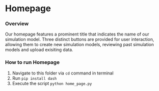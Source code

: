 # Homepage

### Overview

Our homepage features a prominent title that indicates the name of our simulation model. Three distinct buttons are provided for user interaction, allowing them to create new simulation models, reviewing past simulation models and upload exisiting data.

### How to run Homepage
1. Navigate to this folder via `cd` command in terminal
2. Run `pip install dash`
3. Execute the script `python home_page.py`
